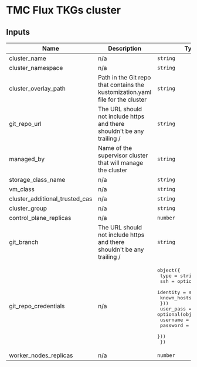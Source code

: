 # TMC Flux TKGs cluster

<!-- BEGIN_TF_DOCS -->
<!-- This section will be overridden by terraform-docs. Do not change it.-->
## Inputs

| Name | Description | Type | Default | Required |
|------|-------------|------|---------|:--------:|
| cluster\_name | n/a | `string` | n/a | yes |
| cluster\_namespace | n/a | `string` | n/a | yes |
| cluster\_overlay\_path | Path in the Git repo that contains the kustomization.yaml file for the cluster | `string` | n/a | yes |
| git\_repo\_url | The URL should not include https and there shouldn't be any trailing / | `string` | n/a | yes |
| managed\_by | Name of the supervisor cluster that will manage the cluster | `string` | n/a | yes |
| storage\_class\_name | n/a | `string` | n/a | yes |
| vm\_class | n/a | `string` | n/a | yes |
| cluster\_additional\_trusted\_cas | n/a | `string` | `null` | no |
| cluster\_group | n/a | `string` | `null` | no |
| control\_plane\_replicas | n/a | `number` | `1` | no |
| git\_branch | The URL should not include https and there shouldn't be any trailing / | `string` | `"main"` | no |
| git\_repo\_credentials | n/a | <pre>object({<br>    type = string<br>    ssh = optional(object({<br>      identity    = string<br>      known_hosts = string<br>    }))<br>    user_pass = optional(object({<br>      username = string<br>      password = string<br>    }))<br>  })</pre> | `null` | no |
| worker\_nodes\_replicas | n/a | `number` | `3` | no |
<!-- END_TF_DOCS -->